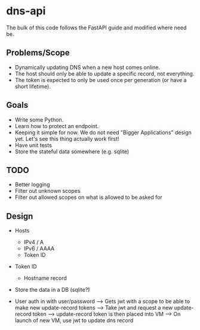 # dns-api

The bulk of this code follows the FastAPI guide and modified where need be.

## Problems/Scope

* Dynamically updating DNS when a new host comes online.
* The host should only be able to update a specific record, not everything.
* The token is expected to only be used once per generation (or have a short lifetime).

## Goals

* Write some Python.
* Learn how to protect an endpoint.
* Keeping it simple for now. We do not need "Bigger Applications" design yet.
  Let's see this thing actually work first!
* Have unit tests
* Store the stateful data somewhere (e.g. sqlite)

## TODO

* Better logging
* Filter out unknown scopes
* Filter out allowed scopes on what is allowed to be asked for

## Design

* Hosts
  * IPv4 / A
  * IPv6 / AAAA
  * Token ID

* Token ID
    * Hostname record

* Store the data in a DB (sqlite?)

* User auth in with user/password
  --> Gets jwt with a scope to be able to make new update-record tokens
  --> Take jwt and request a new update-record token
  --> update-record token is then placed into VM
  --> On launch of new VM, use jwt to update dns record
